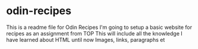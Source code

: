 # odin-recipes
This is a readme file for Odin Recipes
I'm going to setup a basic website for recipes as an assignment from TOP
This will include all the knowledge I have learned about HTML until now
Images, links, paragraphs et